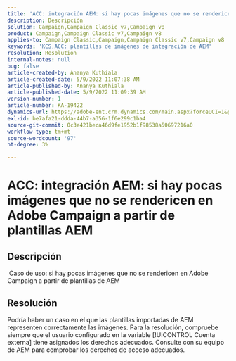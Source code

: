 ```yaml
---
title: 'ACC: integración AEM: si hay pocas imágenes que no se rendericen en Adobe Campaign a partir de plantillas AEM'
description: Descripción
solution: Campaign,Campaign Classic v7,Campaign v8
product: Campaign,Campaign Classic v7,Campaign v8
applies-to: Campaign Classic,Campaign,Campaign Classic v7,Campaign v8
keywords: 'KCS,ACC: plantillas de imágenes de integración de AEM'
resolution: Resolution
internal-notes: null
bug: false
article-created-by: Ananya Kuthiala
article-created-date: 5/9/2022 11:07:38 AM
article-published-by: Ananya Kuthiala
article-published-date: 5/9/2022 11:09:39 AM
version-number: 1
article-number: KA-19422
dynamics-url: https://adobe-ent.crm.dynamics.com/main.aspx?forceUCI=1&pagetype=entityrecord&etn=knowledgearticle&id=bbfc073a-88cf-ec11-a7b5-0022480a8e40
exl-id: be7afa21-ddda-44b7-a356-1f6e299c1ba4
source-git-commit: 0c3e421beca46d9fe1952b1f98538a50697216a0
workflow-type: tm+mt
source-wordcount: '97'
ht-degree: 3%

---
```


# ACC: integración AEM: si hay pocas imágenes que no se rendericen en Adobe Campaign a partir de plantillas AEM

## Descripción

 Caso de uso: si hay pocas imágenes que no se rendericen en Adobe Campaign a partir de plantillas de AEM

## Resolución


Podría haber un caso en el que las plantillas importadas de AEM representen correctamente las imágenes. Para la resolución, compruebe siempre que el usuario configurado en la variable [!UICONTROL Cuenta externa] tiene asignados los derechos adecuados. Consulte con su equipo de AEM para comprobar los derechos de acceso adecuados.
